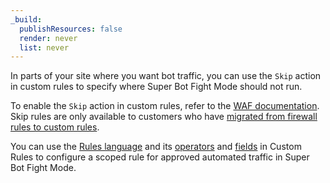 ```yaml
---
_build:
  publishResources: false
  render: never
  list: never
---
```


In parts of your site where you want bot traffic, you can use the `Skip` action in custom rules to specify where Super Bot Fight Mode should not run.

To enable the `Skip` action in custom rules, refer to the [WAF documentation](/waf/custom-rules/skip/). Skip rules are only available to customers who have [migrated from firewall rules to custom rules](/waf/reference/migration-guides/firewall-rules-to-custom-rules/).

You can use the [Rules language](/ruleset-engine/rules-language/) and its [operators](/ruleset-engine/rules-language/operators/) and [fields](/ruleset-engine/rules-language/fields/) in Custom Rules to configure a scoped rule for approved automated traffic in Super Bot Fight Mode.